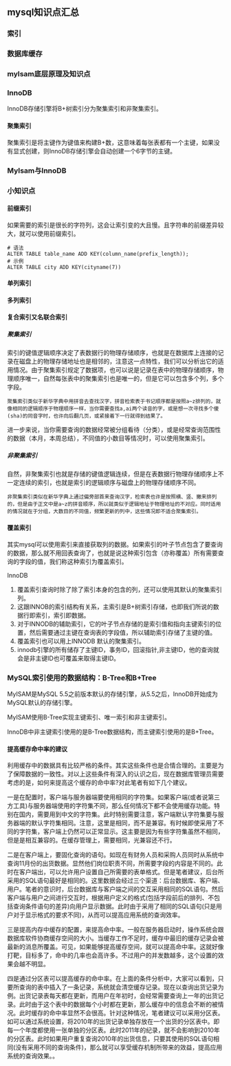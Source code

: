 ## mysql知识点汇总

### 索引

### 数据库缓存

### myIsam底层原理及知识点

### InnoDB

InnoDB存储引擎将B+树索引分为聚集索引和非聚集索引。

#### 聚集索引

聚集索引是将主键作为键值来构建B+数，这意味着每张表都有一个主键，如果没有显式创建，则InnoDB存储引擎会自动创建一个6字节的主键。

### MyIsam与InnoDB

### 小知识点

#### 前缀索引

如果需要的索引是很长的字符列，这会让索引变的大且慢。且字符串的前缀差异较大，就可以使用前缀索引。

```
# 语法
ALTER TABLE table_name ADD KEY(column_name(prefix_length));
# 示例
ALTER TABLE city ADD KEY(cityname(7))
```

#### 单列索引

#### 多列索引

#### 复合索引又名联合索引

##### 聚集索引

索引的键值逻辑顺序决定了表数据行的物理存储顺序，也就是在数据库上连接的记录在磁盘上的物理存储地址也是相邻的，注意这一点特性，我们可以分析出它的适用情况。由于聚集索引规定了数据项，也可以说是记录在表中的物理存储顺序，物理顺序唯一，自然每张表中的聚集索引也是唯一的，但是它可以包含多个列，多个字段。

    聚集索引类似于新华字典中用拼音去查找汉字，拼音检索表于书记顺序都是按照a~z排列的，就像相同的逻辑顺序于物理顺序一样，当你需要查找a,ai两个读音的字，或是想一次寻找多个傻(sha)的同音字时，也许向后翻几页，或紧接着下一行就得到结果了。

进一步来说，当你需要查询的数据经常被分组看待（分类），或是经常查询范围性的数据（本月，本周总结），不同值的小数目等情况时，可以使用聚集索引。

##### 非聚集索引

自然，非聚集索引也就是存储的键值逻辑连续，但是在表数据行物理存储顺序上不一定连续的索引，也就是索引的逻辑顺序与磁盘上的物理存储顺序不同。

    非聚集索引类似在新华字典上通过偏旁部首来查询汉字，检索表也许是按照横、竖、撇来排列的，但是由于正文中是a~z的拼音顺序，所以就类似于逻辑地址于物理地址的不对应。同时适用的情况就在于分组，大数目的不同值，频繁更新的列中，这些情况即不适合聚集索引。


#### 覆盖索引

其实mysql可以使用索引来直接获取列的数据。如果索引的叶子节点包含了要查询的数据，那么就不用回表查询了，也就是说这种索引包含（亦称覆盖）所有需要查询的字段的值，我们称这种索引为覆盖索引。

InnoDB
1. 覆盖索引查询时除了除了索引本身的包含的列，还可以使用其默认的聚集索引列。
2. 这跟INNOB的索引结构有关系，主索引是B+树索引存储，也即我们所说的数据行即索引，索引即数据。
3. 对于INNODB的辅助索引，它的叶子节点存储的是索引值和指向主键索引的位置，然后需要通过主键在查询表的字段值，所以辅助索引存储了主键的值。
4. 覆盖索引也可以用上INNODB 默认的聚集索引。
5. innodb引擎的所有储存了主键ID，事务ID，回滚指针,非主键ID，他的查询就会是非主键ID也可覆盖来取得主键ID。

### MySQL索引使用的数据结构：B-Tree和B+Tree

MyISAM是MySQL 5.5之前版本默认的存储引擎，从5.5之后，InnoDB开始成为MySQL默认的存储引擎。

MyISAM使用B-Tree实现主键索引、唯一索引和非主键索引。

InnoDB中非主键索引使用的是B-Tree数据结构，而主键索引使用的是B+Tree。

#### 提高缓存命中率的建议

利用缓存中的数据具有比较严格的条件。其实这些条件也是合情合理的。主要是为了保障数据的一致性。对以上这些条件有深入的认识之后，现在数据库管理员需要考虑的是，如何来提高这个缓存的命中率?对此笔者有如下几个建议。

一是在配置时，客户端与服务器端要使用相同的字符集。如果客户端(或者说第三方工具)与服务器端使用的字符集不同，那么任何情况下都不会使用缓存功能。特别在国内，需要用到中文的字符集。此时特别需要注意，客户端默认字符集要与服务器端的默认字符集相同。注意，这里是相同，而不是兼容。有时候即使采用了不同的字符集，客户端上仍然可以正常显示。这主要是因为有些字符集虽然不相同，但是是相互兼容的。在缓存管理上，需要相同，光兼容还不行。

二是在客户端上，要固化查询的语句。如现在有财务人员和采购人员同时从系统中查询11月份的出货数据。显然他们岗位职责不同，所需要字段的内容是不同的。此时在客户端出，可以允许用户设置自己所需要的表单格式。但是笔者建议，后台所采用的SQL语句最好是相同的。这里数据会经过三个渠道：后台数据库、客户端、用户。笔者的意识时，后台数据库与客户端之间的交互采用相同的SQL语句。然后客户端与用户之间进行交互时，根据用户定义的格式(包括字段前后的排列、不包括查询条件语句的差异)向用户显示数据。此时由于采用了相同的SQL语句(只是用户对于显示格式的要求不同)，从而可以提高应用系统的查询效率。

三是提高内存中缓存的配置，来提高命中率。一般在服务器启动时，操作系统会跟数据库软件协商缓存空间的大小。当缓存工作不足时，缓存中最旧的缓存记录会被最新的消息所覆盖。可见，如果能够提高缓存空间，就可以提高命中率。这就好像打靶，目标多了，命中的几率也会高许多。不过用户的并发数越多，这个设置的效果会越不明显。

四是通过分区表可以提高缓存的命中率。在上面的条件分析中，大家可以看到，只要所查询的表中插入了一条记录，系统就会清空缓存记录。现在以查询出货记录为例。出货记录表每天都在更新，而用户在年初时，会经常需要查询上一年的出货记录。此时由于这个表中的数据每个小时都在更新，那么缓存中的信息会不断的被情况。此时缓存的命中率显然不会很高。针对这种情况，笔者建议可以采用分区表。如可以通过系统设置，将2010年的出货记录单独存放在一个出货的分区表中。即每一个年度都使用一张单独的分区表。此时2011年的纪录，就不会影响到2010年的分区表。此时如果用户重复查询2010年的出货信息，只要其使用的SQL语句相同(没有采用不同的查询条件)，那么就可以享受缓存机制所带来的效益，提高应用系统的查询效果。。